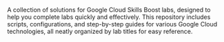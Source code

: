A collection of solutions for Google Cloud Skills Boost labs, designed to help you complete labs quickly and effectively. 
This repository includes scripts, configurations, and step-by-step guides for various Google Cloud technologies, all neatly organized by lab titles for easy reference.
